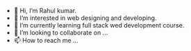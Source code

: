 - 👋 Hi, I’m Rahul kumar.
- 👀 I’m interested in web designing and developing.
- 🌱 I’m currently learning full stack wed development course.
- 💞️ I’m looking to collaborate on ...
- 📫 How to reach me ...

<!---
0177EX181082/0177EX181082 is a ✨ special ✨ repository because its `README.md` (this file) appears on your GitHub profile.
You can click the Preview link to take a look at your changes.
--->

